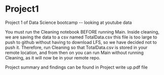 # Project1
Project 1 of Data Science bootcamp -- looking at youtube data


You must run the Cleaning notebook BEFORE running Main. Inside cleaning, we are saving the data to a csv named TotalData.csv
this file is too large to push to github without having to download LFS, so we have decided not to push it. Therefore, run Cleaning so that TotalData.csv is stored in your remote location, and from then on you can run Main without running Cleaning, as it will now be in your
remote repo.

Project summary and findings can be found in Project write up.pdf file

